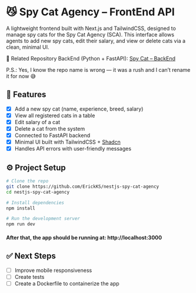 # 😼 Spy Cat Agency – FrontEnd API

A lightweight frontend built with Next.js and TailwindCSS, designed to manage spy cats for the Spy Cat Agency (SCA).
This interface allows agents to add new spy cats, edit their salary, and view or delete cats via a clean, minimal UI.

🔗 Related Repository
BackEnd (Python + FastAPI): [Spy Cat – BackEnd](https://github.com/ErickKS/python-spy-cat-agency)

P.S.: Yes, I know the repo name is wrong — it was a rush and I can’t rename it for now 😅

## 🚀 Features

- [X] Add a new spy cat (name, experience, breed, salary)
- [X] View all registered cats in a table
- [X] Edit salary of a cat
- [X] Delete a cat from the system
- [X] Connected to FastAPI backend
- [X] Minimal UI built with TailwindCSS + [Shadcn](https://ui.shadcn.com)
- [X] Handles API errors with user-friendly messages

## ⚙️ Project Setup

```bash
# Clone the repo
git clone https://github.com/ErickKS/nestjs-spy-cat-agency
cd nestjs-spy-cat-agency
```

```bash
# Install dependencies
npm install
```

```bash
# Run the development server
npm run dev
```

#### After that, the app should be running at: http://localhost:3000

## ✅ Next Steps

- [ ] Improve mobile responsiveness
- [ ] Create tests
- [ ] Create a Dockerfile to containerize the app